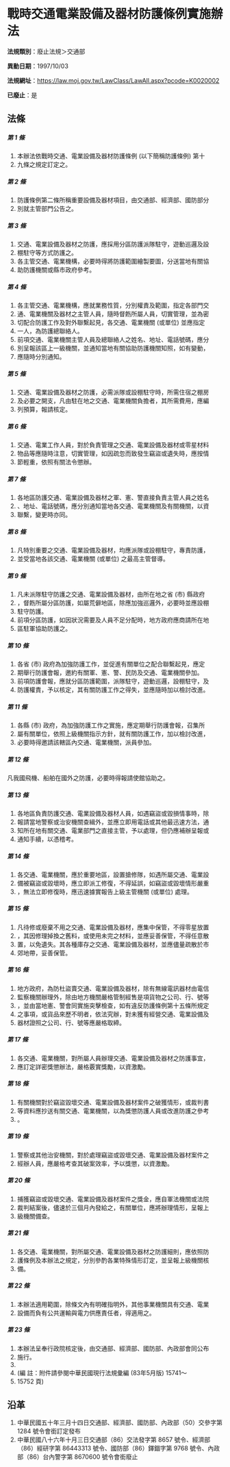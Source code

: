 # 戰時交通電業設備及器材防護條例實施辦法

**法規類別**：廢止法規＞交通部

**異動日期**：1997/10/03  

**法規網址**：https://law.moj.gov.tw/LawClass/LawAll.aspx?pcode=K0020002

**已廢止**：是



## 法條
##### 第 1 條
1. 本辦法依戰時交通、電業設備及器材防護條例 (以下簡稱防護條例) 第十
1. 九條之規定訂定之。

##### 第 2 條
1. 防護條例第二條所稱重要設備及器材項目，由交通部、經濟部、國防部分
1. 別就主管部門公告之。

##### 第 3 條
1. 交通、電業設備及器材之防護，應採用分區防護派隊駐守，遊動巡邏及設
1. 棚駐守等方式防護之。
1. 各主管交通、電業機構，必要時得將防護範圍繪製要圖，分送當地有關協
1. 助防護機關或縣市政府參考。

##### 第 4 條
1. 各主管交通、電業機構，應就業務性質，分別權責及範圍，指定各部門交
1. 通、電業機關及器材之主管人員，隨時督飭所屬人員，切實管理，並為密
1. 切配合防護工作及對外聯繫起見，各交通、電業機關 (或單位) 並應指定
1. 一人，為防護總聯絡人。
1. 前項交通、電業機關主管人員及總聯絡人之姓名、地址、電話號碼，應分
1. 別呈報該區上一級機關，並通知當地有關協助防護機關知照，如有變動，
1. 應隨時分別通知。

##### 第 5 條
1. 交通、電業設備及器材之防護，必需派隊或設棚駐守時，所需住宿之棚房
1. 及必要之開支，凡由駐在地之交通、電業機關負擔者，其所需費用，應編
1. 列預算，報請核定。

##### 第 6 條
1. 交通、電業工作人員，對於負責管理之交通、電業設備及器材或零星材料
1. 物品等應隨時注意，切實管理，如因疏忽而致發生竊盜或遺失時，應按情
1. 節輕重，依照有關法令懲辦。

##### 第 7 條
1. 各地區防護交通、電業設備及器材之軍、憲、警直接負責主管人員之姓名
1. 、地址、電話號碼，應分別通知當地各交通、電業機關及有關機關，以資
1. 聯繫，變更時亦同。

##### 第 8 條
1. 凡特別重要之交通、電業設備及器材，均應派隊或設棚駐守，專責防護，
1. 並受當地各該交通、電業機關 (或單位) 之最高主管督導。

##### 第 9 條
1. 凡未派隊駐守防護之交通、電業設備及器材，由所在地之省 (市) 縣政府
1. ，督飭所屬分區防護，如屬荒僻地區，除應加強巡邏外，必要時並應設棚
1. 駐守防護。
1. 前項分區防護，如因狀況需要及人員不足分配時，地方政府應商請所在地
1. 區駐軍協助防護之。

##### 第 10 條
1. 各省 (市) 政府為加強防護工作，並促進有關單位之配合聯繫起見，應定
1. 期舉行防護會報，邀約有關軍、憲、警、民防及交通、電業機關參加。
1. 前項防護會報，應就分區防護範圍，派隊駐守，遊動巡邏，設棚駐守，及
1. 防護權責，予以核定，其有關防護工作之得失，並應隨時加以檢討改進。

##### 第 11 條
1. 各縣 (市) 政府，為加強防護工作之實施，應定期舉行防護會報，召集所
1. 屬有關單位，依照上級機關指示方針，就有關防護工作，加以檢討改進，
1. 必要時得邀請該轄區內交通、電業機關，派員參加。

##### 第 12 條
凡我國飛機、船舶在國外之防護，必要時得報請使館協助之。

##### 第 13 條
1. 各地區負責防護交通、電業設備及器材人員，如遇竊盜或毀損情事時，除
1. 報請當地警察或治安機關查緝外，並應立即用電話或其他最迅速方法，通
1. 知所在地有關交通、電業部門之直接主管，予以處理，但仍應補辦呈報或
1. 通知手續，以憑稽考。

##### 第 14 條
1. 各交通、電業機關，應於重要地區，設置搶修隊，如遇所屬交通、電業設
1. 備被竊盜或毀壞時，應立即派工修復，不得延誤，如竊盜或毀壞情形嚴重
1. ，無法立即修復時，應迅速據實報告上級主管機關 (或單位) 處理。

##### 第 15 條
1. 凡待修或廢棄不用之交通、電業設備及器材，應集中保管，不得零星放置
1. ，其因修理掉換之舊料，或使用未完之材料，並應妥善保管，不得任意散
1. 置，以免遺失。其各種庫存之交通、電業設備及器材，並應儘量疏散於市
1. 郊地帶，妥善保管。

##### 第 16 條
1. 地方政府，為防杜盜賣交通、電業設備及器材，除有無線電訊器材由電信
1. 監察機關辦理外，除由地方機關嚴格管制經售是項貨物之公司、行、號等
1. ，並由當地憲、警會同實施突擊檢查，如有違反防護條例第十五條所規定
1. 之事項，或貨品來歷不明者，依法究辦，對未獲有經營交通、電業設備及
1. 器材證照之公司、行、號等應嚴格取締。

##### 第 17 條
1. 各交通、電業機關，對所屬人員辦理交通、電業設備及器材之防護事宜，
1. 應訂定詳密獎懲辦法，嚴格覈實獎勵，以資激勵。

##### 第 18 條
1. 有關機關對於竊盜毀壞交通、電業設備及器材案件之破獲情形，或裁判書
1. 等資料應抄送有關交通、電業機關，以為獎懲防護人員或改進防護之參考
1. 。

##### 第 19 條
1. 警察或其他治安機關，對於處理竊盜或毀壞交通、電業設備及器材案件之
1. 經辦人員，應嚴格考查其破案效率，予以獎懲，以資激勵。

##### 第 20 條
1. 捕獲竊盜或毀壞交通、電業設備及器材案件之獎金，應自軍法機關或法院
1. 裁判結案後，儘速於三個月內發給之，有關單位，應將辦理情形，呈報上
1. 級機關備查。

##### 第 21 條
1. 各交通、電業機關，對所屬交通、電業設備及器材之防護細則，應依照防
1. 護條例及本辦法之規定，分別參酌各業特殊情形訂定，並呈報上級機關核
1. 備。

##### 第 22 條
1. 本辦法適用範圍，除條文內有明確指明外，其他事業機關具有交通、電業
1. 設備而負有公共運輸與電力供應責任者，得適用之。

##### 第 23 條
1. 本辦法呈奉行政院核定後，由交通部、經濟部、國防部、內政部會同公布
1. 施行。
1. 
1.  (編      註：附件請參閱中華民國現行法規彙編 (83年5月版) 15741～
1.   15752 頁)

## 沿革
1. 中華民國五十年三月十四日交通部、經濟部、國防部、內政部（50）交參字第 1284 號令會銜訂定發布
1. 中華民國八十六年十月三日交通部（86）交法發字第 8657 號令、經濟部（86）經研字第 86443313 號令、國防部（86）鐸錮字第 9768 號令、內政部（86）台內警字第 8670600  號令會銜廢止
